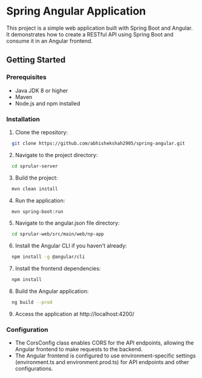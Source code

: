 # Spring Angular Application

This project is a simple web application built with Spring Boot and Angular. It demonstrates how to create a RESTful API using Spring Boot and consume it in an Angular frontend.

## Getting Started

### Prerequisites
- Java JDK 8 or higher
- Maven
- Node.js and npm installed

### Installation
1. Clone the repository:
```bash
  git clone https://github.com/abhishekshah2905/spring-angular.git
```
2. Navigate to the project directory:
```bash
  cd sprular-server
```
3. Build the project:
```bash
  mvn clean install
```
4. Run the application:
```bash
  mvn spring-boot:run
```
5. Navigate to the angular.json file directory:
```bash
  cd sprular-web/src/main/web/np-app
```
6. Install the Angular CLI if you haven't already:
```bash
  npm install -g @angular/cli
```
7. Install the frontend dependencies:
```bash
  npm install
```
8. Build the Angular application:
```bash
  ng build --prod
```
9. Access the application at http://localhost:4200/

### Configuration
- The CorsConfig class enables CORS for the API endpoints, allowing the Angular frontend to make requests to the backend.
- The Angular frontend is configured to use environment-specific settings (environment.ts and environment.prod.ts) for API endpoints and other configurations.